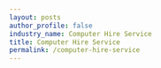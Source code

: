 ```yaml
---
layout: posts 
author_profile: false 
industry_name: Computer Hire Service
title: Computer Hire Service
permalink: /computer-hire-service
---
```

